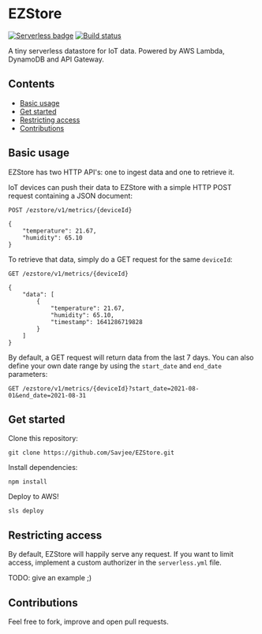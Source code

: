 # EZStore

[![Serverless badge](https://camo.githubusercontent.com/dcd998f0b6567f17873812fa9bcc9767d63c056862c19024ccbfe5ec7cefe2eb/687474703a2f2f7075626c69632e7365727665726c6573732e636f6d2f6261646765732f76332e737667)](http://www.serverless.com/)
[![Build status](https://github.com/Savjee/EZStore/actions/workflows/build.yaml/badge.svg)](https://github.com/Savjee/EZStore/actions/workflows/build.yaml)

A tiny serverless datastore for IoT data. Powered by AWS Lambda, DynamoDB and API Gateway.

## Contents
* [Basic usage](#basic-usage)
* [Get started](#get-started)
* [Restricting access](#restricting-access)
* [Contributions](#contributions)

## Basic usage
EZStore has two HTTP API's: one to ingest data and one to retrieve it.

IoT devices can push their data to EZStore with a simple HTTP POST request containing a JSON document:

```
POST /ezstore/v1/metrics/{deviceId}

{
    "temperature": 21.67,
    "humidity": 65.10
}
```

To retrieve that data, simply do a GET request for the same `deviceId`:

```http
GET /ezstore/v1/metrics/{deviceId}

{
    "data": [
        {
            "temperature": 21.67,
            "humidity": 65.10,
            "timestamp": 1641286719828
        }
    ]
}
```

By default, a GET request will return data from the last 7 days. You can also define your own date range by using the `start_date` and `end_date` parameters:

```
GET /ezstore/v1/metrics/{deviceId}?start_date=2021-08-01&end_date=2021-08-31
```

## Get started

Clone this repository:

```
git clone https://github.com/Savjee/EZStore.git
```

Install dependencies:

```
npm install
```

Deploy to AWS!
```
sls deploy
```

## Restricting access
By default, EZStore will happily serve any request. 
If you want to limit access, implement a custom authorizer in the `serverless.yml` file.

TODO: give an example ;)

## Contributions
Feel free to fork, improve and open pull requests.
